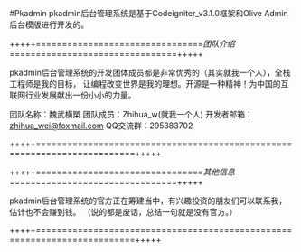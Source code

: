 #Pkadmin
pkadmin后台管理系统是基于Codeigniter_v3.1.0框架和Olive Admin后台模版进行开发的。

+++++================================*团队介绍*================================+++++

pkadmin后台管理系统的开发团体成员都是非常优秀的（其实就我一个人），全栈工程师是我的目标， 让编程改变世界是我的理想。开源是一种精神！为中国的互联网行业发展献出一份小小的力量。

团队名称：魏武横槊
团队成员：Zhihua_w(就我一个人)
开发者邮箱：zhihua_wei@foxmail.com
QQ交流群：295383702

+++++=========================================================================+++++

+++++================================*其他信息*================================+++++

pkadmin后台管理系统的官方正在筹建当中，有兴趣投资的朋友们可以联系我，估计也不会赚到钱。 （说的都是废话，总结一句就是没有官方。）

+++++=========================================================================+++++
